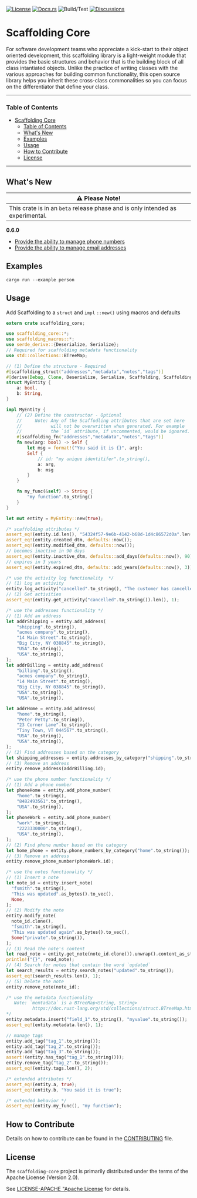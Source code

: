 [![License](https://img.shields.io/badge/License-Apache%202.0-blue.svg)](https://opensource.org/licenses/Apache-2.0)
[![Docs.rs](https://docs.rs/scaffolding-core/badge.svg)](https://docs.rs/scaffolding-core)
![Build/Test](https://github.com/dsietz/scaffolding-core/actions/workflows/master.yaml/badge.svg)
[![Discussions](https://img.shields.io/github/discussions/dsietz/scaffolding-core)](https://github.com/dsietz/scaffolding-core/discussions)

# Scaffolding Core

For software development teams who appreciate a kick-start to their object oriented development, this scaffolding library is a light-weight module that provides the basic structures and behavior that is the building block of all class intantiated objects. Unlike the practice of writing classes with the various approaches for building common functionality, this open source library helps you inherit these cross-class commonalities so you can focus on the differentiator that define your class.   

---

### Table of Contents
- [Scaffolding Core](#scaffolding-core)
    - [Table of Contents](#table-of-contents)
  - [What's New](#whats-new)
  - [Examples](#examples)
  - [Usage](#usage)
  - [How to Contribute](#how-to-contribute)
  - [License](#license)

---

## What's New
| :warning: Please Note!                                                                  |
| ----------------------------------------------------------------------------- |
| This crate is in an `beta` release phase and is only intended as experimental.|

**0.6.0**
+ [Provide the ability to manage phone numbers](https://github.com/dsietz/scaffolding-core/issues/36)
+ [Provide the ability to manage email addresses](https://github.com/dsietz/scaffolding-core/issues/37)

## Examples
```rust
cargo run --example person
```

## Usage
Add Scaffolding to a `struct` and `impl` `::new()` using macros and defaults

```rust
extern crate scaffolding_core;

use scaffolding_core::*;
use scaffolding_macros::*;
use serde_derive::{Deserialize, Serialize};
// Required for scaffolding metadata functionality
use std::collections::BTreeMap;

// (1) Define the structure - Required
#[scaffolding_struct("addresses","metadata","notes","tags")]
#[derive(Debug, Clone, Deserialize, Serialize, Scaffolding, ScaffoldingAddresses, ScaffoldingNotes, ScaffoldingTags)]
struct MyEntity {
    a: bool,
    b: String,
}

impl MyEntity {
    // (2) Define the constructor - Optional
    //     Note: Any of the Scaffodling attributes that are set here 
    //           will not be overwritten when generated. For example
    //           the `id` attribute, if uncommented, would be ignored.
    #[scaffolding_fn("addresses","metadata","notes","tags")]
    fn new(arg: bool) -> Self {
        let msg = format!("You said it is {}", arg);
        Self {
            // id: "my unique identitifer".to_string(),
            a: arg,
            b: msg
        }
    }

    fn my_func(&self) -> String {
        "my function".to_string()
    }
}

let mut entity = MyEntity::new(true);

/* scaffolding attributes */
assert_eq!(entity.id.len(), "54324f57-9e6b-4142-b68d-1d4c86572d0a".len());
assert_eq!(entity.created_dtm, defaults::now());
assert_eq!(entity.modified_dtm, defaults::now());
// becomes inactive in 90 days
assert_eq!(entity.inactive_dtm, defaults::add_days(defaults::now(), 90));
// expires in 3 years
assert_eq!(entity.expired_dtm, defaults::add_years(defaults::now(), 3));

/* use the activity log functionality  */
// (1) Log an activity
entity.log_activity("cancelled".to_string(), "The customer has cancelled their service".to_string());
// (2) Get activities
assert_eq!(entity.get_activity("cancelled".to_string()).len(), 1);

/* use the addresses functionality */
// (1) Add an address
let addrShipping = entity.add_address(
    "shipping".to_string(),
    "acmes company".to_string(),
    "14 Main Street".to_string(),
    "Big City, NY 038845".to_string(),
    "USA".to_string(),
    "USA".to_string(),
);
let addrBilling = entity.add_address(
    "billing".to_string(),
    "acmes company".to_string(),
    "14 Main Street".to_string(),
    "Big City, NY 038845".to_string(),
    "USA".to_string(),
    "USA".to_string(),

let addrHome = entity.add_address(
    "home".to_string(),
    "Peter Petty".to_string(),
    "23 Corner Lane".to_string(),
    "Tiny Town, VT 044567".to_string(),
    "USA".to_string(),
    "USA".to_string(),
);
// (2) Find addresses based on the category
let shipping_addresses = entity.addresses_by_category("shipping".to_string());
// (3) Remove an address
entity.remove_address(addrBilling.id);

/* use the phone number functionality */
// (1) Add a phone number
let phoneHome = entity.add_phone_number(
    "home".to_string(),
    "8482493561".to_string(),
    "USA".to_string(),
);
let phoneWork = entity.add_phone_number(
    "work".to_string(),
    "2223330000".to_string(),
    "USA".to_string(),
);
// (2) Find phone number based on the category
let home_phone = entity.phone_numbers_by_category("home".to_string());
// (3) Remove an address
entity.remove_phone_number(phoneWork.id);

/* use the notes functionality */
// (1) Insert a note
let note_id = entity.insert_note(
  "fsmith".to_string(),
  "This was updated".as_bytes().to_vec(),
  None,
);
// (2) Modify the note
entity.modify_note(
  note_id.clone(),
  "fsmith".to_string(),
  "This was updated again".as_bytes().to_vec(),
  Some("private".to_string()),
);
// (3) Read the note's content
let read_note = entity.get_note(note_id.clone()).unwrap().content_as_string().unwrap();
println!("{}", read_note);
// (4) Search for notes that contain the word `updated`
let search_results = entity.search_notes("updated".to_string());
assert_eq!(search_results.len(), 1);
// (5) Delete the note
entity.remove_note(note_id);

/* use the metadata functionality
   Note: `memtadata` is a BTreeMap<String, String>
          https://doc.rust-lang.org/std/collections/struct.BTreeMap.html
*/
entity.metadata.insert("field_1".to_string(), "myvalue".to_string());
assert_eq!(entity.metadata.len(), 1);

// manage tags
entity.add_tag("tag_1".to_string());
entity.add_tag("tag_2".to_string());
entity.add_tag("tag_3".to_string());
assert!(entity.has_tag("tag_1".to_string()));
entity.remove_tag("tag_2".to_string());
assert_eq!(entity.tags.len(), 2);

/* extended attributes */
assert_eq!(entity.a, true);
assert_eq!(entity.b, "You said it is true");

/* extended behavior */
assert_eq!(entity.my_func(), "my function");
```

## How to Contribute

Details on how to contribute can be found in the [CONTRIBUTING](./CONTRIBUTING.md) file.

## License

The `scaffolding-core` project is primarily distributed under the terms of the Apache License (Version 2.0).

See [LICENSE-APACHE "Apache License](./LICENSE-APACHE) for details.